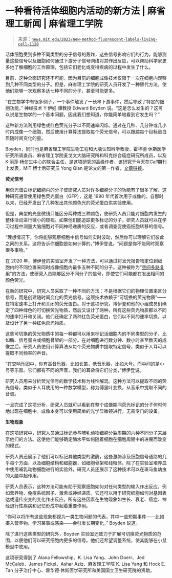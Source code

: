 <!--yml

类别：未分类

日期：2024 年 5 月 27 日 14:30:16

-->

# 一种看待活体细胞内活动的新方法 | 麻省理工新闻 | 麻省理工学院

> 来源：[`news.mit.edu/2023/new-method-fluorescent-labels-living-cell-1128`](https://news.mit.edu/2023/new-method-fluorescent-labels-living-cell-1128)

活体细胞受到多种不同类型的分子信号的轰炸，这些信号影响它们的行为。能够测量这些信号以及细胞如何通过下游分子信号网络对其作出反应，可以帮助科学家更多地了解细胞的工作原理，包括它们老化或变得疾病的过程中发生了什么。

目前，这种全面研究还不可能，因为目前的细胞成像技术仅限于一次在细胞内观察到几种不同类型的分子。但是，麻省理工学院的研究人员开发了一种替代方法，使他们能够一次观察多达七种不同的分子，甚至可能更多。

“在生物学中有很多例子，一个事件触发了一长串下游事件，然后导致了特定的细胞功能，” 神经技术 Y·伊娃·谭教授 Edward Boyden 说。“这是怎么发生的？这可以说是生物学的一个基本问题，因此我们想知道，你能简单地看到它发生吗？”

这种新方法利用绿色或红色荧光分子以不同速率闪烁。通过在几秒、几分钟或几小时内成像一个细胞，然后使用计算算法提取每个荧光信号，可以跟踪每个目标蛋白质随时间变化的量。

Boyden，同时也是麻省理工学院生物工程和大脑认知科学教授、霍华德·休斯医学研究所调查员、麻省理工学院麦戈文大脑研究所和科克综合癌症研究所成员，以及 K·丽莎·杨仿生中心的联合主任，是这项研究的高级作者，该研究于今天在*Cell*期刊上发表，MIT 博士后研究员 Yong Qian 是论文的第一作者，[文章链接](https://doi.org/10.1016/j.cell.2023.11.010)。

**荧光信号**

用荧光蛋白标记细胞内的分子使研究人员对许多细胞分子的功能有了很多了解。这种研究通常使用绿色荧光蛋白（GFP），这是 1990 年代首次用于成像的。自那时以来，已经开发出了几种发出其他颜色光的荧光蛋白供实验使用。

但是，典型的光显微镜只能区分两种或三种颜色，使研究人员只能对细胞内发生的整体活动进行微小的窥视。如果他们能追踪更多标记的分子，研究人员就可以在学习过程中测量大脑细胞对不同神经递质的反应，或者调查促使癌细胞转移的信号。

“理想情况下，你将能够观察细胞中信号如何实时波动，然后你可以理解它们彼此之间的关系。这将告诉你细胞是如何计算的，”博伊登说。“问题是你不能同时观察很多事物。”

在 2020 年，博伊登的实验室开发了一种方法，可以通过将发光报告物定位到细胞内的不同位置来同时成像细胞内最多五种不同的分子。这种被称为“[空间多路复用](https://news.mit.edu/2020/cell-imaging-signals-1123)”的方法，使研究人员能够区分不同分子的信号，即使它们可能都在发出相同的颜色荧光。

在新的研究中，研究人员采取了一种不同的方法：不是根据它们的物理位置来区分信号，而是创建随时间变化的荧光信号。这项技术依赖于“可切换的荧光物质”——在特定速率上打开和关闭的荧光蛋白。对于这项研究，博伊登和他的小组成员们确定了四种绿色的可切换荧光物质，然后又设计了两种，所有这些荧光物质都以不同的速率打开和关闭。他们还确定了两种红色荧光蛋白，它们以不同的速率切换，以及设计了另一种红色荧光物质。

这些可切换的荧光物质中的每一种都可以用来标记活细胞内的不同类型的分子，比如酶、信号蛋白或细胞骨架的一部分。在对细胞进行数分钟、数小时甚至数天的成像之后，研究人员使用计算算法从每个荧光物质中提取特定信号，类似于人耳可以提取不同频率的声音。

“在交响乐团中，你有高音乐器，比如长笛，低音乐器，比如大号。而中间的是小号等乐器。它们都有不同的声音，我们的耳朵将它们分类，”博伊登说。

研究人员用来分析荧光信号的数学技术称为线性解混。这种方法可以提取不同的荧光信号，类似于人耳使用的一种数学模型，称为傅里叶变换，从音乐中提取不同的音调。

一旦完成了这项分析，研究人员就可以看到在整个成像期间荧光标记的分子何时何地出现在细胞中。成像本身可以使用简单的光学显微镜进行，无需专门的设备。

**生物现象**

在这项研究中，研究人员通过标记参与哺乳动物细胞分裂周期的六种不同分子来展示他们的方法。这使他们能够确定酶水平如何随着细胞在细胞周期中的进展而改变的模式。

研究人员还展示了他们可以标记其他类型的激酶，这些激酶涉及细胞信号通路的几乎每个方面，以及细胞结构和细胞器，如细胞骨架和线粒体。除了在实验室培养皿中使用哺乳动物细胞进行的实验外，研究人员还展示了这种技术可以在斑马鱼幼虫的大脑中起作用。

研究人员表示，这种方法可能有助于观察细胞如何对任何类型的输入作出反应，例如营养物、免疫系统因子、激素或神经递质。它还可以用于研究细胞如何对基因表达或遗传突变的变化作出反应。所有这些因素在生物现象如生长、衰老、癌症、神经退行性疾病和记忆形成中起着重要作用。

“你可以将所有这些现象都视为一类生物问题的代表，其中一些短期事件——比如摄入营养物、学习某事或感染——会引发长期变化，” Boyden 说道。

除了进行这些类型的研究外，Boyden 实验室还致力于扩展可切换荧光物质的范围，以便他们可以研究细胞内更多的信号。他们还希望调整系统，使其能够在小鼠模型中使用。

这项研究得到了 Alana Fellowship、K. Lisa Yang、John Doerr、Jed McCaleb、James Fickel、Ashar Aziz、麻省理工学院 K. Lisa Yang 和 Hock E. Tan 分子治疗中心、霍华德·休斯医学研究所和美国国立卫生研究院的资助。
